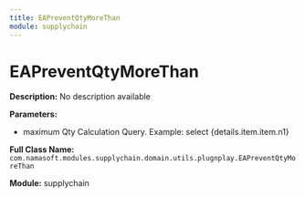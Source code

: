 ```yaml
---
title: EAPreventQtyMoreThan
module: supplychain
---
```


# EAPreventQtyMoreThan

**Description:** No description available

**Parameters:**
- maximum Qty Calculation Query. Example: select {details.item.item.n1}

**Full Class Name:** `com.namasoft.modules.supplychain.domain.utils.plugnplay.EAPreventQtyMoreThan`

**Module:** supplychain

